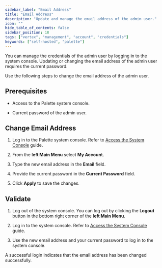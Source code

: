 ```yaml
---
sidebar_label: "Email Address"
title: "Email Address"
description: "Update and manage the email address of the admin user."
icon: ""
hide_table_of_contents: false
sidebar_position: 10
tags: ["vertex", "management", "account", "credentials"]
keywords: ["self-hosted", "palette"]
---
```


You can manage the credentials of the admin user by logging in to the system console. Updating or changing the email address of the admin user requires the current password.


Use the following steps to change the email address of the admin user.

## Prerequisites

- Access to the Palette system console.

- Current password of the admin user.

## Change Email Address 

1. Log in to the Palette system console. Refer to [Access the System Console](../system-management.md#access-the-system-console) guide.

2. From the **left Main Menu** select **My Account**.

3. Type the new email address in the **Email** field.

4. Provide the current password in the **Current Password** field.

5. Click **Apply** to save the changes.


## Validate 

1. Log out of the system console. You can log out by clicking the **Logout** button in the bottom right corner of the **left Main Menu**.

2. Log in to the system console. Refer to [Access the System Console](../system-management.md#access-the-system-console) guide.

3. Use the new email address and your current password to log in to the system console.

A successful login indicates that the email address has been changed successfully.